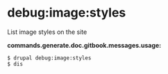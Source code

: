 # debug:image:styles
List image styles on the site

**commands.generate.doc.gitbook.messages.usage:**
```
$ drupal debug:image:styles
$ dis  
```
